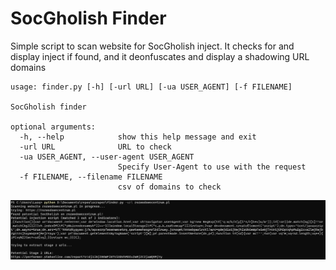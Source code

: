 # SocGholish Finder

Simple script to scan website for SocGholish inject. It checks for and display inject if found, and it deonfuscates and display a shadowing URL domains

```
usage: finder.py [-h] [-url URL] [-ua USER_AGENT] [-f FILENAME]

SocGholish finder

optional arguments:
  -h, --help            show this help message and exit
  -url URL              URL to check
  -ua USER_AGENT, --user-agent USER_AGENT
                        Specify User-Agent to use with the request
  -f FILENAME, --filename FILENAME
                        csv of domains to check
```

![Example of usage](screenshot/finder.JPG)
